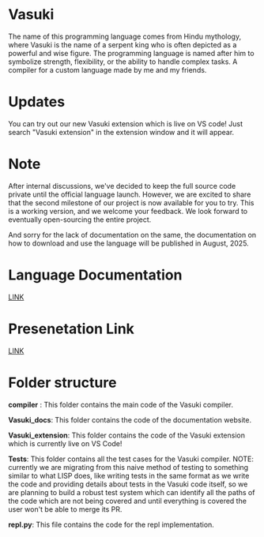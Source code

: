# Vasuki
The name of this programming language comes from Hindu mythology, where Vasuki is the name of a serpent king who is often depicted as a powerful and wise figure. The programming language is named after him to symbolize strength, flexibility, or the ability to handle complex tasks. 
A compiler for a custom language made by me and my friends.

# Updates

You can try out our new Vasuki extension which is live on VS code! Just search "Vasuki extension" in the extension window and it will appear.

# Note

After internal discussions, we've decided to keep the full source code private until the official language launch. However, we are excited to share that the second milestone of our project is now available for you to try. This is a working version, and we welcome your feedback. We look forward to eventually open-sourcing the entire project. 

And sorry for the lack of documentation on the same, the documentation on how to download and use the language will be published in August, 2025.

# Language Documentation 
[LINK](https://pranjal15195gaur.github.io/Vasuki/)

# Presenetation Link

[LINK](https://www.canva.com/design/DAGioldU_lE/pAPgbXVjm6OvF0VJSiTFaw/edit?utm_content=DAGioldU_lE&utm_campaign=designshare&utm_medium=link2&utm_source=sharebutton)

# Folder structure

**compiler** : This folder contains the main code of the Vasuki compiler.

**Vasuki_docs**: This folder contains the code of the documentation website.

**Vasuki_extension**: This folder contains the code of the Vasuki extension which is currently live on VS Code!

**Tests**: This folder contains all the test cases for the Vasuki compiler. NOTE: currently we are migrating from this naive method of testing to something similar to what LISP does, like writing tests in the same format as we write the code and providing details about tests in the Vasuki code itself, so we are planning to build a robust test system which can identify all the paths of the code which are not being covered and until everything is covered the user won't be able to merge its PR.

**repl.py**: This file contains the code for the repl implementation.

